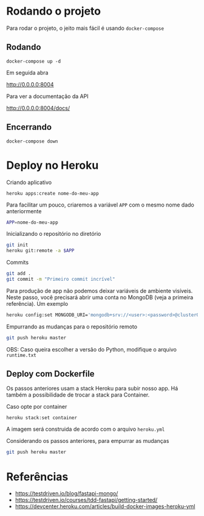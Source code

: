 # Rodando o projeto

Para rodar o projeto, o jeito mais fácil é usando `docker-compose`

## Rodando

```
docker-compose up -d
```

Em seguida abra 

http://0.0.0.0:8004

Para ver a documentação da API

http://0.0.0.0:8004/docs/

## Encerrando

```
docker-compose down
```

# Deploy no Heroku


Criando aplicativo

```
heroku apps:create nome-do-meu-app
```

Para facilitar um pouco, criaremos a variável `APP` com o mesmo nome dado anteriormente

```bash
APP=nome-do-meu-app
```

Inicializando o repositório no diretório

```bash
git init
heroku git:remote -a $APP
```

Commits

```bash
git add .
git commit -m "Primeiro commit incrível"
```

Para produção de app não podemos deixar variáveis de ambiente visíveis. Neste passo, você precisará abrir uma conta no MongoDB (veja a primeira referência). Um exemplo

```bash
heroku config:set MONGODB_URI='mongodb+srv://<user>:<password>@cluster0.tgicj.mongodb.net/<database>?retryWrites=true&w=majority' -a $APP
```

Empurrando as mudanças para o repositório remoto

```bash
git push heroku master
```

OBS: Caso queira escolher a versão do Python, modifique o arquivo `runtime.txt`

## Deploy com Dockerfile

Os passos anteriores usam a stack Heroku para subir nosso app. Há também a possibilidade de trocar a stack para Container.

Caso opte por container

```
heroku stack:set container
```

A imagem será construida de acordo com o arquivo `heroku.yml`

Considerando os passos anteriores, para empurrar as mudanças 

```bash
git push heroku master
```


# Referências

- https://testdriven.io/blog/fastapi-mongo/
- https://testdriven.io/courses/tdd-fastapi/getting-started/
- https://devcenter.heroku.com/articles/build-docker-images-heroku-yml